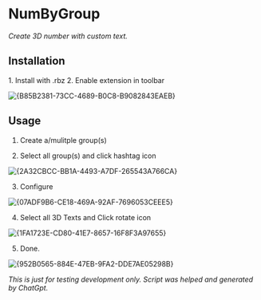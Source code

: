 # NumByGroup
*Create 3D number with custom text.*
<h2>Installation</h2>
1.  Install with .rbz
2.  Enable extension in toolbar

![{B85B2381-73CC-4689-B0C8-B9082843EAEB}](https://github.com/user-attachments/assets/a57c3ba6-659e-41ef-8eb5-9f727d608806)

<h2>Usage</h2>

1.  Create a/mulitple group(s)

2.  Select all group(s) and click hashtag icon

![{2A32CBCC-BB1A-4493-A7DF-265543A766CA}](https://github.com/user-attachments/assets/e9138f68-4a89-464d-908d-abb37b9d3f2b)

3.  Configure

![{07ADF9B6-CE18-469A-92AF-7696053CEEE5}](https://github.com/user-attachments/assets/7062f8c0-ac98-4539-bd03-0e3a925658e1)

4.  Select all 3D Texts and Click rotate icon

![{1FA1723E-CD80-41E7-8657-16F8F3A97655}](https://github.com/user-attachments/assets/fafcd7c8-1572-4452-8975-62a54b02d4b4)

5.  Done.

![{952B0565-884E-47EB-9FA2-DDE7AE05298B}](https://github.com/user-attachments/assets/b3ea527c-b156-4e9b-b02a-850737cec391)



_This is just for testing development only._
_Script was helped and generated by ChatGpt._

